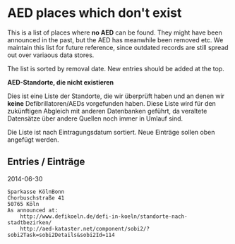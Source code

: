 AED places which don't exist
============================

This is a list of places where **no AED** can be found. They
might have been announced in the past, but the AED has meanwhile
been removed etc. We maintain this list for future reference,
since outdated records are still spread out over variaous data
stores.

The list is sorted by removal date. New entries should be added
at the top.

**AED-Standorte, die nicht existieren**

Dies ist eine Liste der Standorte, die wir überprüft haben und
an denen wir **keine** Defibrillatoren/AEDs vorgefunden haben. Diese
Liste wird für den zukünftigen Abgleich mit anderen Datenbanken
geführt, da veraltete Datensätze über andere Quellen noch immer
in Umlauf sind.

Die Liste ist nach Eintragungsdatum sortiert. Neue Einträge sollen
oben angefügt werden.

## Entries / Einträge

2014-06-30

	Sparkasse KölnBonn
	Chorbuschstraße 41
	50765 Köln
	As announced at:
		http://www.defikoeln.de/defi-in-koeln/standorte-nach-stadtbezirken/
		http://aed-kataster.net/component/sobi2/?sobi2Task=sobi2Details&sobi2Id=114

